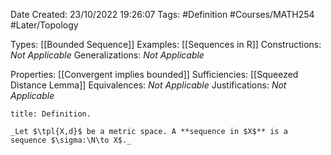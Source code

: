 <div class="topSpace"></div>

Date Created: 23/10/2022 19:26:07
Tags: #Definition #Courses/MATH254 #Later/Topology

Types: [[Bounded Sequence]]
Examples: [[Sequences in R]]
Constructions: _Not Applicable_
Generalizations: _Not Applicable_

Properties: [[Convergent implies bounded]]
Sufficiencies: [[Squeezed Distance Lemma]]
Equivalences: _Not Applicable_
Justifications: _Not Applicable_

``` ad-Definition
title: Definition.

_Let $\tpl{X,d}$ be a metric space. A **sequence in $X$** is a sequence $\sigma:\N\to X$._

```
